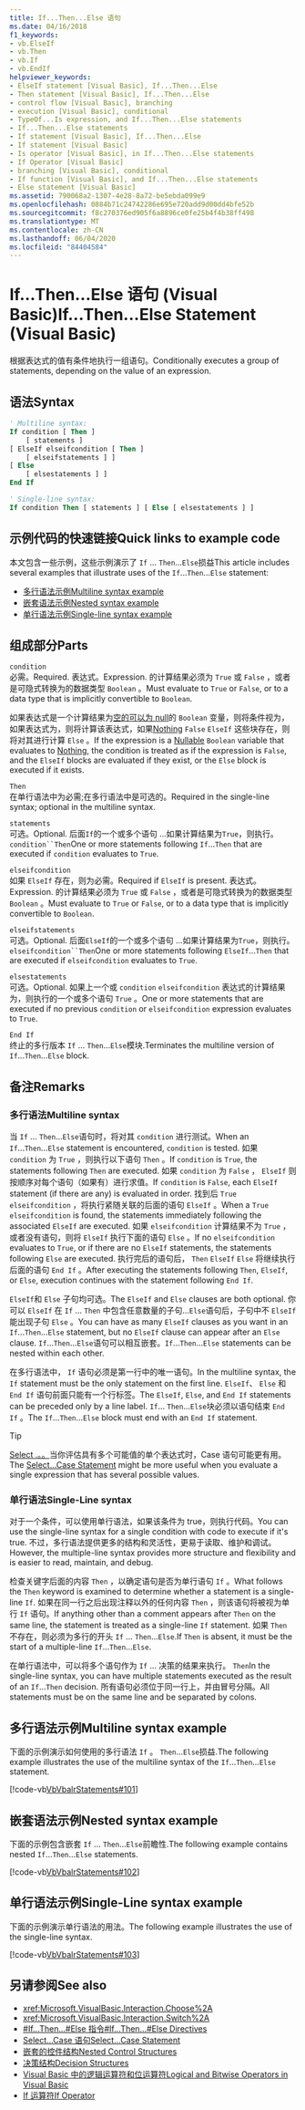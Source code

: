 ```yaml
---
title: If...Then...Else 语句
ms.date: 04/16/2018
f1_keywords:
- vb.ElseIf
- vb.Then
- vb.If
- vb.EndIf
helpviewer_keywords:
- ElseIf statement [Visual Basic], If...Then...Else
- Then statement [Visual Basic], If...Then...Else
- control flow [Visual Basic], branching
- execution [Visual Basic], conditional
- TypeOf...Is expression, and If...Then...Else statements
- If...Then...Else statements
- If statement [Visual Basic], If...Then...Else
- If statement [Visual Basic]
- Is operator [Visual Basic], in If...Then...Else statements
- If Operator [Visual Basic]
- branching [Visual Basic], conditional
- If function [Visual Basic], and If...Then...Else statements
- Else statement [Visual Basic]
ms.assetid: 790068a2-1307-4e28-8a72-be5ebda099e9
ms.openlocfilehash: 0884b71c24742286e695e720add9d00dd4bfe52b
ms.sourcegitcommit: f8c270376ed905f6a8896ce0fe25b4f4b38ff498
ms.translationtype: MT
ms.contentlocale: zh-CN
ms.lasthandoff: 06/04/2020
ms.locfileid: "84404584"
---
```

# <a name="ifthenelse-statement-visual-basic"></a><span data-ttu-id="78a2c-102">If...Then...Else 语句 (Visual Basic)</span><span class="sxs-lookup"><span data-stu-id="78a2c-102">If...Then...Else Statement (Visual Basic)</span></span>

<span data-ttu-id="78a2c-103">根据表达式的值有条件地执行一组语句。</span><span class="sxs-lookup"><span data-stu-id="78a2c-103">Conditionally executes a group of statements, depending on the value of an expression.</span></span>

## <a name="syntax"></a><span data-ttu-id="78a2c-104">语法</span><span class="sxs-lookup"><span data-stu-id="78a2c-104">Syntax</span></span>

```vb
' Multiline syntax:
If condition [ Then ]
    [ statements ]
[ ElseIf elseifcondition [ Then ]
    [ elseifstatements ] ]
[ Else
    [ elsestatements ] ]
End If

' Single-line syntax:
If condition Then [ statements ] [ Else [ elsestatements ] ]
```

## <a name="quick-links-to-example-code"></a><span data-ttu-id="78a2c-105">示例代码的快速链接</span><span class="sxs-lookup"><span data-stu-id="78a2c-105">Quick links to example code</span></span>

<span data-ttu-id="78a2c-106">本文包含一些示例，这些示例演示了 `If` ... `Then`...`Else`损益</span><span class="sxs-lookup"><span data-stu-id="78a2c-106">This article includes several examples that illustrate uses of the `If`...`Then`...`Else` statement:</span></span>

- [<span data-ttu-id="78a2c-107">多行语法示例</span><span class="sxs-lookup"><span data-stu-id="78a2c-107">Multiline syntax example</span></span>](#multi-line)
- [<span data-ttu-id="78a2c-108">嵌套语法示例</span><span class="sxs-lookup"><span data-stu-id="78a2c-108">Nested syntax example</span></span>](#nested)
- [<span data-ttu-id="78a2c-109">单行语法示例</span><span class="sxs-lookup"><span data-stu-id="78a2c-109">Single-line syntax example</span></span>](#single-line)

## <a name="parts"></a><span data-ttu-id="78a2c-110">组成部分</span><span class="sxs-lookup"><span data-stu-id="78a2c-110">Parts</span></span>

`condition` \
<span data-ttu-id="78a2c-111">必需。</span><span class="sxs-lookup"><span data-stu-id="78a2c-111">Required.</span></span> <span data-ttu-id="78a2c-112">表达式。</span><span class="sxs-lookup"><span data-stu-id="78a2c-112">Expression.</span></span> <span data-ttu-id="78a2c-113">的计算结果必须为 `True` 或 `False` ，或者是可隐式转换为的数据类型 `Boolean` 。</span><span class="sxs-lookup"><span data-stu-id="78a2c-113">Must evaluate to `True` or `False`, or to a data type that is implicitly convertible to `Boolean`.</span></span>

<span data-ttu-id="78a2c-114">如果表达式是一个计算结果为[空的可以为 null](../../programming-guide/language-features/data-types/nullable-value-types.md)的 `Boolean` 变量，则将条件视为，如果表达式为，则将计算该表达式，如果[Nothing](../nothing.md) `False` `ElseIf` 这些块存在，则将对其进行计算 `Else` 。</span><span class="sxs-lookup"><span data-stu-id="78a2c-114">If the expression is a [Nullable](../../programming-guide/language-features/data-types/nullable-value-types.md) `Boolean` variable that evaluates to [Nothing](../nothing.md), the condition is treated as if the expression is `False`, and the `ElseIf` blocks are evaluated if they exist, or the `Else` block is executed if it exists.</span></span>

`Then` \
<span data-ttu-id="78a2c-115">在单行语法中为必需;在多行语法中是可选的。</span><span class="sxs-lookup"><span data-stu-id="78a2c-115">Required in the single-line syntax; optional in the multiline syntax.</span></span>

`statements` \
<span data-ttu-id="78a2c-116">可选。</span><span class="sxs-lookup"><span data-stu-id="78a2c-116">Optional.</span></span> <span data-ttu-id="78a2c-117">后面`If`的一个或多个语句 ...如果计算结果为`True`，则执行。 `condition``Then`</span><span class="sxs-lookup"><span data-stu-id="78a2c-117">One or more statements following `If`...`Then` that are executed if `condition` evaluates to `True`.</span></span>

`elseifcondition` \
<span data-ttu-id="78a2c-118">如果 `ElseIf` 存在，则为必需。</span><span class="sxs-lookup"><span data-stu-id="78a2c-118">Required if `ElseIf` is present.</span></span> <span data-ttu-id="78a2c-119">表达式。</span><span class="sxs-lookup"><span data-stu-id="78a2c-119">Expression.</span></span> <span data-ttu-id="78a2c-120">的计算结果必须为 `True` 或 `False` ，或者是可隐式转换为的数据类型 `Boolean` 。</span><span class="sxs-lookup"><span data-stu-id="78a2c-120">Must evaluate to `True` or `False`, or to a data type that is implicitly convertible to `Boolean`.</span></span>

`elseifstatements` \
<span data-ttu-id="78a2c-121">可选。</span><span class="sxs-lookup"><span data-stu-id="78a2c-121">Optional.</span></span> <span data-ttu-id="78a2c-122">后面`ElseIf`的一个或多个语句 ...如果计算结果为`True`，则执行。 `elseifcondition``Then`</span><span class="sxs-lookup"><span data-stu-id="78a2c-122">One or more statements following `ElseIf`...`Then` that are executed if `elseifcondition` evaluates to `True`.</span></span>

`elsestatements` \
<span data-ttu-id="78a2c-123">可选。</span><span class="sxs-lookup"><span data-stu-id="78a2c-123">Optional.</span></span> <span data-ttu-id="78a2c-124">如果上一个或 `condition` `elseifcondition` 表达式的计算结果为，则执行的一个或多个语句 `True` 。</span><span class="sxs-lookup"><span data-stu-id="78a2c-124">One or more statements that are executed if no previous `condition` or `elseifcondition` expression evaluates to `True`.</span></span>

`End If` \
<span data-ttu-id="78a2c-125">终止的多行版本 `If` ... `Then`...`Else`模块.</span><span class="sxs-lookup"><span data-stu-id="78a2c-125">Terminates the multiline version of `If`...`Then`...`Else` block.</span></span>

## <a name="remarks"></a><span data-ttu-id="78a2c-126">备注</span><span class="sxs-lookup"><span data-stu-id="78a2c-126">Remarks</span></span>

### <a name="multiline-syntax"></a><span data-ttu-id="78a2c-127">多行语法</span><span class="sxs-lookup"><span data-stu-id="78a2c-127">Multiline syntax</span></span>

<span data-ttu-id="78a2c-128">当 `If` ... `Then`...`Else`语句时，将对其 `condition` 进行测试。</span><span class="sxs-lookup"><span data-stu-id="78a2c-128">When an `If`...`Then`...`Else` statement is encountered, `condition` is tested.</span></span> <span data-ttu-id="78a2c-129">如果 `condition` 为 `True` ，则执行以下语句 `Then` 。</span><span class="sxs-lookup"><span data-stu-id="78a2c-129">If `condition` is `True`, the statements following `Then` are executed.</span></span> <span data-ttu-id="78a2c-130">如果 `condition` 为 `False` ， `ElseIf` 则按顺序对每个语句（如果有）进行求值。</span><span class="sxs-lookup"><span data-stu-id="78a2c-130">If `condition` is `False`, each `ElseIf` statement (if there are any) is evaluated in order.</span></span> <span data-ttu-id="78a2c-131">找到后 `True` `elseifcondition` ，将执行紧随关联的后面的语句 `ElseIf` 。</span><span class="sxs-lookup"><span data-stu-id="78a2c-131">When a `True` `elseifcondition` is found, the statements immediately following the associated `ElseIf` are executed.</span></span> <span data-ttu-id="78a2c-132">如果 `elseifcondition` 计算结果不为 `True` ，或者没有语句，则将 `ElseIf` 执行下面的语句 `Else` 。</span><span class="sxs-lookup"><span data-stu-id="78a2c-132">If no `elseifcondition` evaluates to `True`, or if there are no `ElseIf` statements, the statements following `Else` are executed.</span></span> <span data-ttu-id="78a2c-133">执行完后的语句后， `Then` `ElseIf` `Else` 将继续执行后面的语句 `End If` 。</span><span class="sxs-lookup"><span data-stu-id="78a2c-133">After executing the statements following `Then`, `ElseIf`, or `Else`, execution continues with the statement following `End If`.</span></span>

<span data-ttu-id="78a2c-134">`ElseIf`和 `Else` 子句均可选。</span><span class="sxs-lookup"><span data-stu-id="78a2c-134">The `ElseIf` and `Else` clauses are both optional.</span></span> <span data-ttu-id="78a2c-135">你可以 `ElseIf` 在 `If` ... `Then` 中包含任意数量的子句...`Else`语句后，子句中不 `ElseIf` 能出现子句 `Else` 。</span><span class="sxs-lookup"><span data-stu-id="78a2c-135">You can have as many `ElseIf` clauses as you want in an `If`...`Then`...`Else` statement, but no `ElseIf` clause can appear after an `Else` clause.</span></span> <span data-ttu-id="78a2c-136">`If`...`Then`...`Else`语句可以相互嵌套。</span><span class="sxs-lookup"><span data-stu-id="78a2c-136">`If`...`Then`...`Else` statements can be nested within each other.</span></span>

<span data-ttu-id="78a2c-137">在多行语法中， `If` 语句必须是第一行中的唯一语句。</span><span class="sxs-lookup"><span data-stu-id="78a2c-137">In the multiline syntax, the `If` statement must be the only statement on the first line.</span></span> <span data-ttu-id="78a2c-138">`ElseIf`、 `Else` 和 `End If` 语句前面只能有一个行标签。</span><span class="sxs-lookup"><span data-stu-id="78a2c-138">The `ElseIf`, `Else`, and `End If` statements can be preceded only by a line label.</span></span> <span data-ttu-id="78a2c-139">`If`... `Then`...`Else`块必须以语句结束 `End If` 。</span><span class="sxs-lookup"><span data-stu-id="78a2c-139">The `If`...`Then`...`Else` block must end with an `End If` statement.</span></span>

> [!TIP]
> <span data-ttu-id="78a2c-140">[Select .。。](select-case-statement.md)当你评估具有多个可能值的单个表达式时，Case 语句可能更有用。</span><span class="sxs-lookup"><span data-stu-id="78a2c-140">The [Select...Case Statement](select-case-statement.md) might be more useful when you evaluate a single expression that has several possible values.</span></span>

### <a name="single-line-syntax"></a><span data-ttu-id="78a2c-141">单行语法</span><span class="sxs-lookup"><span data-stu-id="78a2c-141">Single-Line syntax</span></span>

<span data-ttu-id="78a2c-142">对于一个条件，可以使用单行语法，如果该条件为 true，则执行代码。</span><span class="sxs-lookup"><span data-stu-id="78a2c-142">You can use the single-line syntax for a single condition with code to execute if it's true.</span></span> <span data-ttu-id="78a2c-143">不过，多行语法提供更多的结构和灵活性，更易于读取、维护和调试。</span><span class="sxs-lookup"><span data-stu-id="78a2c-143">However, the multiple-line syntax provides more structure and flexibility and is easier to read, maintain, and debug.</span></span>

<span data-ttu-id="78a2c-144">检查关键字后面的内容 `Then` ，以确定语句是否为单行语句 `If` 。</span><span class="sxs-lookup"><span data-stu-id="78a2c-144">What follows the `Then` keyword is examined to determine whether a statement is a single-line `If`.</span></span> <span data-ttu-id="78a2c-145">如果在同一行之后出现注释以外的任何内容 `Then` ，则该语句将被视为单行 `If` 语句。</span><span class="sxs-lookup"><span data-stu-id="78a2c-145">If anything other than a comment appears after `Then` on the same line, the statement is treated as a single-line `If` statement.</span></span> <span data-ttu-id="78a2c-146">如果 `Then` 不存在，则必须为多行的开头 `If` ... `Then`...`Else`.</span><span class="sxs-lookup"><span data-stu-id="78a2c-146">If `Then` is absent, it must be the start of a multiple-line `If`...`Then`...`Else`.</span></span>

<span data-ttu-id="78a2c-147">在单行语法中，可以将多个语句作为 `If` ... 决策的结果来执行。 `Then`</span><span class="sxs-lookup"><span data-stu-id="78a2c-147">In the single-line syntax, you can have multiple statements executed as the result of an `If`...`Then` decision.</span></span> <span data-ttu-id="78a2c-148">所有语句必须位于同一行上，并由冒号分隔。</span><span class="sxs-lookup"><span data-stu-id="78a2c-148">All statements must be on the same line and be separated by colons.</span></span>

## <a name="multiline-syntax-example"></a><span data-ttu-id="78a2c-149">多行语法示例</span><span class="sxs-lookup"><span data-stu-id="78a2c-149">Multiline syntax example</span></span>

<a name="multi-line"></a>

<span data-ttu-id="78a2c-150">下面的示例演示如何使用的多行语法 `If` 。 `Then`...`Else`损益.</span><span class="sxs-lookup"><span data-stu-id="78a2c-150">The following example illustrates the use of the multiline syntax of the `If`...`Then`...`Else` statement.</span></span>

[!code-vb[VbVbalrStatements#101](~/samples/snippets/visualbasic/VS_Snippets_VBCSharp/VbVbalrStatements/VB/class6.vb#101)]

## <a name="nested-syntax-example"></a><span data-ttu-id="78a2c-151">嵌套语法示例</span><span class="sxs-lookup"><span data-stu-id="78a2c-151">Nested syntax example</span></span>

<a name="nested"></a>

<span data-ttu-id="78a2c-152">下面的示例包含嵌套 `If` ... `Then`...`Else`前瞻性.</span><span class="sxs-lookup"><span data-stu-id="78a2c-152">The following example contains nested `If`...`Then`...`Else` statements.</span></span>

[!code-vb[VbVbalrStatements#102](~/samples/snippets/visualbasic/VS_Snippets_VBCSharp/VbVbalrStatements/VB/class6.vb#102)]

## <a name="single-line-syntax-example"></a><span data-ttu-id="78a2c-153">单行语法示例</span><span class="sxs-lookup"><span data-stu-id="78a2c-153">Single-Line syntax example</span></span>

<a name="single-line"></a><span data-ttu-id="78a2c-154">下面的示例演示单行语法的用法。</span><span class="sxs-lookup"><span data-stu-id="78a2c-154">The following example illustrates the use of the single-line syntax.</span></span>

[!code-vb[VbVbalrStatements#103](~/samples/snippets/visualbasic/VS_Snippets_VBCSharp/VbVbalrStatements/VB/class6.vb#103)]

## <a name="see-also"></a><span data-ttu-id="78a2c-155">另请参阅</span><span class="sxs-lookup"><span data-stu-id="78a2c-155">See also</span></span>

- <xref:Microsoft.VisualBasic.Interaction.Choose%2A>
- <xref:Microsoft.VisualBasic.Interaction.Switch%2A>
- [<span data-ttu-id="78a2c-156">#If...Then...#Else 指令</span><span class="sxs-lookup"><span data-stu-id="78a2c-156">#If...Then...#Else Directives</span></span>](../directives/if-then-else-directives.md)
- [<span data-ttu-id="78a2c-157">Select...Case 语句</span><span class="sxs-lookup"><span data-stu-id="78a2c-157">Select...Case Statement</span></span>](select-case-statement.md)
- [<span data-ttu-id="78a2c-158">嵌套的控件结构</span><span class="sxs-lookup"><span data-stu-id="78a2c-158">Nested Control Structures</span></span>](../../programming-guide/language-features/control-flow/nested-control-structures.md)
- [<span data-ttu-id="78a2c-159">决策结构</span><span class="sxs-lookup"><span data-stu-id="78a2c-159">Decision Structures</span></span>](../../programming-guide/language-features/control-flow/decision-structures.md)
- [<span data-ttu-id="78a2c-160">Visual Basic 中的逻辑运算符和位运算符</span><span class="sxs-lookup"><span data-stu-id="78a2c-160">Logical and Bitwise Operators in Visual Basic</span></span>](../../programming-guide/language-features/operators-and-expressions/logical-and-bitwise-operators.md)
- [<span data-ttu-id="78a2c-161">If 运算符</span><span class="sxs-lookup"><span data-stu-id="78a2c-161">If Operator</span></span>](../operators/if-operator.md)

